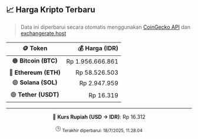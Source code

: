 

<!-- HARGA_KRIPTO -->
## 📈 Harga Kripto Terbaru

> Data ini diperbarui secara otomatis menggunakan [CoinGecko API](https://www.coingecko.com/) dan [exchangerate.host](https://exchangerate.host/)

<div align="center">

| 🪙 Token | 💰 Harga (IDR) |
|:------:|---------------:|
| 🟠 **Bitcoin (BTC)**   | Rp 1.956.666.861 |
| 🔵 **Ethereum (ETH)**  | Rp 58.526.503 |
| 🟣 **Solana (SOL)**    | Rp 2.947.959 |
| 🟢 **Tether (USDT)**   | Rp 16.319 |

---

💱 **Kurs Rupiah (USD → IDR)**: Rp 16.312

🕒 <sub>Terakhir diperbarui: 18/7/2025, 11.28.04</sub>

</div>
<!-- /HARGA_KRIPTO -->